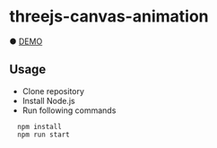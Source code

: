 # threejs-canvas-animation

● <a href="https://hisamikurita.github.io/threejs-canvas-animation/dist/">DEMO</a>

## Usage
* Clone repository<br>
* Install Node.js<br>
* Run following commands<br>
```
  npm install  
  npm run start  
```
